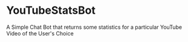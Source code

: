 YouTubeStatsBot
===============

A Simple Chat Bot that returns some statistics for a particular YouTube Video of the User's Choice
